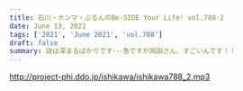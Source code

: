 ```yaml
---
title: 石川・ホンマ・ぶるんのBe-SIDE Your Life! vol.788-2
date: June 13, 2021
tags: ['2021', 'June 2021', 'vol.788']
draft: false
summary: 謎は深まるばかりです･･･急ですが岡田さん、すごいんです！！
---
```


http://project-phi.ddo.jp/ishikawa/ishikawa788_2.mp3